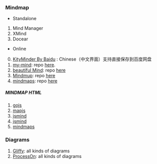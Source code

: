 ### Mindmap

* Standalone

 1. Mind Manager
 2. XMind
 3. Docear

* Online

 0. [KityMinder By Baidu](https://github.com/fex-team/kityminder) : Chinese（中文界面）支持直接保存到百度网盘
 1. [my-mind](http://my-mind.github.io/): repo [here](https://github.com/ondras/my-mind).
 2. [beautiful Mind](http://beautifulmind.io/): repo [here](https://github.com/ierror/BeautifulMind.io)
 3. [Mindmup](http://www.mindmup.com/): repo [here](https://github.com/mindmup)
 4. [mindmaps](http://drichard.org/mindmaps/): repo [here](https://github.com/drichard/mindmaps)


##### MINDMAP HTML

1. [gojs](http://www.gojs.net/latest/samples/mindMap.html)
2. [mapjs](http://coderbay.com/create-mind-maps-with-javascript-mapjs/)
3. [jsmind](https://github.com/hizzgdev/jsmind)
4. [jsmind](http://sourceforge.net/projects/jsmind/)
5. [mindmaps](https://github.com/drichard/mindmaps)


### Diagrams

1. [Gliffy](http://www.gliffy.com/): all kinds of diagrams
2. [ProcessOn](http://www.processon.com/): all kinds of diagrams
